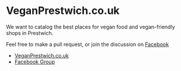 # VeganPrestwich.co.uk

We want to catalog the best places for vegan food and vegan-friendly shops in Prestwich.

Feel free to make a pull request, or join the discussion on [Facebook](https://www.facebook.com/groups/veganprestwich/)

* [VeganPrestwich.co.uk](https://veganprestwich.co.uk)
* [Facebook Group](https://www.facebook.com/groups/veganprestwich/)
